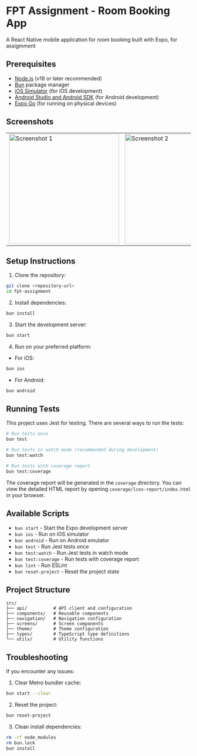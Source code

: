 # FPT Assignment - Room Booking App

A React Native mobile application for room booking built with Expo, for assigmment 

## Prerequisites

- [Node.js](https://nodejs.org/) (v18 or later recommended)
- [Bun](https://bun.sh/) package manager
- [iOS Simulator](https://docs.expo.dev/workflow/ios-simulator/) (for iOS development)
- [Android Studio and Android SDK](https://docs.expo.dev/workflow/android-studio-emulator/) (for Android development)
- [Expo Go](https://expo.dev/client) (for running on physical devices)


## Screenshots

<table>
  <tr>
    <td><img src="https://github.com/user-attachments/assets/12929e30-1924-4db0-9784-47cc38f6084b" alt="Screenshot 1" width="300"></td>
    <td><img src="https://github.com/user-attachments/assets/1deb734f-9ca6-4b10-9da2-4b5f10a64b3a" alt="Screenshot 2" width="300"></td>
  </tr>
</table>

## Setup Instructions

1. Clone the repository:

```bash
git clone <repository-url>
cd fpt-assignment
```

2. Install dependencies:

```bash
bun install
```

3. Start the development server:

```bash
bun start
```

4. Run on your preferred platform:

- For iOS:

```bash
bun ios
```

- For Android:

```bash
bun android
```

## Running Tests

This project uses Jest for testing. There are several ways to run the tests:

```bash
# Run tests once
bun test

# Run tests in watch mode (recommended during development)
bun test:watch

# Run tests with coverage report
bun test:coverage
```

The coverage report will be generated in the `coverage` directory. You can view the detailed HTML report by opening `coverage/lcov-report/index.html` in your browser.

## Available Scripts

- `bun start` - Start the Expo development server
- `bun ios` - Run on iOS simulator
- `bun android` - Run on Android emulator
- `bun test` - Run Jest tests once
- `bun test:watch` - Run Jest tests in watch mode
- `bun test:coverage` - Run tests with coverage report
- `bun lint` - Run ESLint
- `bun reset-project` - Reset the project state

## Project Structure

```
src/
├── api/          # API client and configuration
├── components/   # Reusable components
├── navigation/   # Navigation configuration
├── screens/      # Screen components
├── theme/        # Theme configuration
├── types/        # TypeScript type definitions
└── utils/        # Utility functions
```

## Troubleshooting

If you encounter any issues:

1. Clear Metro bundler cache:

```bash
bun start --clear
```

2. Reset the project:

```bash
bun reset-project
```

3. Clean install dependencies:

```bash
rm -rf node_modules
rm bun.lock
bun install
```
